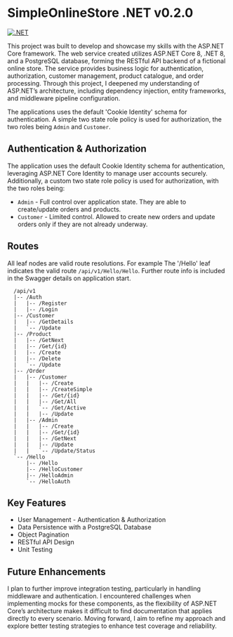 # SimpleOnlineStore .NET v0.2.0
[![.NET](https://github.com/MichaelMortlockChapman/SimpleOnlineStore_DOTNET/actions/workflows/dotnet.yml/badge.svg)](https://github.com/MichaelMortlockChapman/SimpleOnlineStore_DOTNET/actions/workflows/dotnet.yml)

This project was built to develop and showcase my skills with the ASP.NET Core framework. The web service created utilizes ASP.NET Core 8, .NET 8, and a PostgreSQL database, forming the RESTful API backend of a fictional online store. The service provides business logic for authentication, authorization, customer management, product catalogue, and order processing. Through this project, I deepened my understanding of ASP.NET’s architecture, including dependency injection, entity frameworks, and middleware pipeline configuration.

The applications uses the default 'Cookie Identity' schema for authentication. A simple two state role policy is used for authorization, the two roles being `Admin` and `Customer`.

## Authentication & Authorization
The application uses the default Cookie Identity schema for authentication, leveraging ASP.NET Core Identity to manage user accounts securely. Additionally, a custom two state role policy is used for authorization, with the two roles being:
- `Admin` - Full control over application state. They are able to create/update orders and products.
- `Customer` - Limited control. Allowed to create new orders and update orders only if they are not already underway.

## Routes
All leaf nodes are valid route resolutions. For example The '/Hello' leaf indicates the valid route `/api/v1/Hello/Hello`. Further route info is included in the Swagger details on application start.
```
  /api/v1
  |-- /Auth
  |   |-- /Register
  |   |-- /Login
  |-- /Customer
  |   |-- /GetDetails
  |   `-- /Update
  |-- /Product
  |   |-- /GetNext
  |   |-- /Get/{id}
  |   |-- /Create
  |   |-- /Delete
  |   `-- /Update
  |-- /Order
  |   |-- /Customer
  |   |   |-- /Create
  |   |   |-- /CreateSimple
  |   |   |-- /Get/{id}
  |   |   |-- /Get/All
  |   |   `-- /Get/Active
  |   |   |-- /Update
  |   |-- /Admin
  |   |   |-- /Create
  |   |   |-- /Get/{id}
  |   |   |-- /GetNext
  |   |   |-- /Update
  |   |   `-- /Update/Status
  `-- /Hello
      |-- /Hello
      |-- /HelloCustomer
      |-- /HelloAdmin
      `-- /HelloAuth
```

## Key Features
- User Management - Authentication & Authorization
- Data Persistence with a PostgreSQL Database
- Object Pagination
- RESTful API Design 
- Unit Testing

## Future Enhancements
I plan to further improve integration testing, particularly in handling middleware and authentication. I encountered challenges when implementing mocks for these components, as the flexibility of ASP.NET Core’s architecture makes it difficult to find documentation that applies directly to every scenario. Moving forward, I aim to refine my approach and explore better testing strategies to enhance test coverage and reliability.